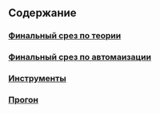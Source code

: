 ## Содержание 

### [Финальный срез по теории](!Theory-manual.md)
### [Финальный срез по автомаизации](!Theory-auto.md)
### [Инструменты](Tools.md)
### [Прогон](!Progon.md)
